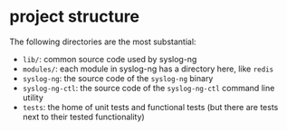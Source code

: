 # project structure

The following directories are the most substantial:

* `lib/`: common source code used by syslog-ng
* `modules/`: each module in syslog-ng has a directory here, like `redis`
* `syslog-ng`: the source code of the `syslog-ng` binary
* `syslog-ng-ctl`: the source code of the `syslog-ng-ctl` command line utility
* `tests`: the home of unit tests and functional tests (but there are tests next to their tested functionality)
